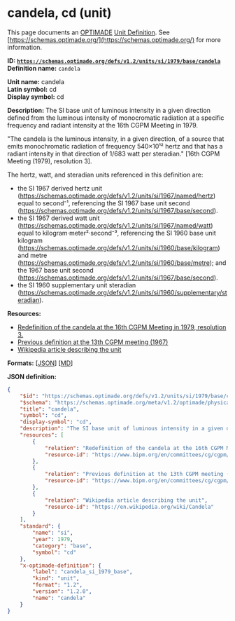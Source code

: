 # candela, cd (unit)

This page documents an [OPTIMADE](https://www.optimade.org/) [Unit Definition](https://schemas.optimade.org/#definitions). See [https://schemas.optimade.org/](https://schemas.optimade.org/) for more information.

**ID: [`https://schemas.optimade.org/defs/v1.2/units/si/1979/base/candela`](https://schemas.optimade.org/defs/v1.2/units/si/1979/base/candela.md)**  
**Definition name:** `candela`

**Unit name:** candela  
**Latin symbol:** cd  
**Display symbol:** cd  
  
**Description:** The SI base unit of luminous intensity in a given direction defined from the luminous intensity of monocromatic radiation at a specific frequency and radiant intensity at the 16th CGPM Meeting in 1979.

"The candela is the luminous intensity, in a given direction, of a source that emits monochromatic radiation of frequency 540×10¹² hertz and that has a radiant intensity in that direction of 1/683 watt per steradian." [16th CGPM Meeting (1979), resolution 3].

The hertz, watt, and steradian units referenced in this definition are:

- the SI 1967 derived hertz unit (https://schemas.optimade.org/defs/v1.2/units/si/1967/named/hertz) equal to second⁻¹, referencing the SI 1967 base unit second (https://schemas.optimade.org/defs/v1.2/units/si/1967/base/second).
- the SI 1967 derived watt unit (https://schemas.optimade.org/defs/v1.2/units/si/1967/named/watt) equal to kilogram·meter²·second⁻³, referencing the SI 1960 base unit kilogram (https://schemas.optimade.org/defs/v1.2/units/si/1960/base/kilogram) and metre (https://schemas.optimade.org/defs/v1.2/units/si/1960/base/metre); and the 1967 base unit second (https://schemas.optimade.org/defs/v1.2/units/si/1967/base/second).
- the SI 1960 supplementary unit steradian (https://schemas.optimade.org/defs/v1.2/units/si/1960/supplementary/steradian).

**Resources:**

- [Redefinition of the candela at the 16th CGPM Meeting in 1979, resolution 3.](https://www.bipm.org/en/committees/cg/cgpm/16-1979/resolution-3)
- [Previous definition at the 13th CGPM meeting (1967)](https://www.bipm.org/en/committees/cg/cgpm/13-1967/resolution-5)
- [Wikipedia article describing the unit](https://en.wikipedia.org/wiki/Candela)


**Formats:** [[JSON](candela.json)] [[MD](candela.md)]

**JSON definition:**

``` json
{
    "$id": "https://schemas.optimade.org/defs/v1.2/units/si/1979/base/candela",
    "$schema": "https://schemas.optimade.org/meta/v1.2/optimade/physical_unit_definition.json",
    "title": "candela",
    "symbol": "cd",
    "display-symbol": "cd",
    "description": "The SI base unit of luminous intensity in a given direction defined from the luminous intensity of monocromatic radiation at a specific frequency and radiant intensity at the 16th CGPM Meeting in 1979.\n\n\"The candela is the luminous intensity, in a given direction, of a source that emits monochromatic radiation of frequency 540\u00d710\u00b9\u00b2 hertz and that has a radiant intensity in that direction of 1/683 watt per steradian.\" [16th CGPM Meeting (1979), resolution 3].\n\nThe hertz, watt, and steradian units referenced in this definition are:\n\n- the SI 1967 derived hertz unit (https://schemas.optimade.org/defs/v1.2/units/si/1967/named/hertz) equal to second\u207b\u00b9, referencing the SI 1967 base unit second (https://schemas.optimade.org/defs/v1.2/units/si/1967/base/second).\n- the SI 1967 derived watt unit (https://schemas.optimade.org/defs/v1.2/units/si/1967/named/watt) equal to kilogram\u00b7meter\u00b2\u00b7second\u207b\u00b3, referencing the SI 1960 base unit kilogram (https://schemas.optimade.org/defs/v1.2/units/si/1960/base/kilogram) and metre (https://schemas.optimade.org/defs/v1.2/units/si/1960/base/metre); and the 1967 base unit second (https://schemas.optimade.org/defs/v1.2/units/si/1967/base/second).\n- the SI 1960 supplementary unit steradian (https://schemas.optimade.org/defs/v1.2/units/si/1960/supplementary/steradian).",
    "resources": [
        {
            "relation": "Redefinition of the candela at the 16th CGPM Meeting in 1979, resolution 3.",
            "resource-id": "https://www.bipm.org/en/committees/cg/cgpm/16-1979/resolution-3"
        },
        {
            "relation": "Previous definition at the 13th CGPM meeting (1967)",
            "resource-id": "https://www.bipm.org/en/committees/cg/cgpm/13-1967/resolution-5"
        },
        {
            "relation": "Wikipedia article describing the unit",
            "resource-id": "https://en.wikipedia.org/wiki/Candela"
        }
    ],
    "standard": {
        "name": "si",
        "year": 1979,
        "category": "base",
        "symbol": "cd"
    },
    "x-optimade-definition": {
        "label": "candela_si_1979_base",
        "kind": "unit",
        "format": "1.2",
        "version": "1.2.0",
        "name": "candela"
    }
}
```